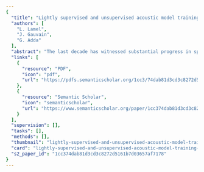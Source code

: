 ```yaml
---
{
  "title": "Lightly supervised and unsupervised acoustic model training",
  "authors": [
    "L. Lamel",
    "J. Gauvain",
    "G. Adda"
  ],
  "abstract": "The last decade has witnessed substantial progress in speech recognition technology, with today?s state-of-the-art systems being able to transcribe unrestricted broadcast news audio data with a word error of about 20%. However, acoustic model development for these recognizers relies on the availability of large amounts of manually transcribed training data. Obtaining such data is both time-consuming and expensive, requiring trained human annotators and substantial amounts of supervision. This paper describes some recent experiments using lightly supervised and unsupervised techniques for acoustic model training in order to reduce the system development cost. The approach uses a speech recognizer to transcribe unannotated broadcast news data from the Darpa TDT-2 corpus. The hypothesized transcription is optionally aligned with closed-captions or transcripts to create labels for the training data. Experiments providing supervision only via the language model training materials show that including texts which are contemporaneous with the audio data is not crucial for success of the approach, and that the acoustic models can be initialized with as little as 10 min of manually annotated data. These experiments demonstrate that light or no supervision can dramatically reduce the cost of building acoustic models.",
  "links": [
    {
      "resource": "PDF",
      "icon": "pdf",
      "url": "https://pdfs.semanticscholar.org/1cc3/74dab81d3cd3c8272d5161b7d03657af7178.pdf"
    },
    {
      "resource": "Semantic Scholar",
      "icon": "semanticscholar",
      "url": "https://www.semanticscholar.org/paper/1cc374dab81d3cd3c8272d5161b7d03657af7178"
    }
  ],
  "supervision": [],
  "tasks": [],
  "methods": [],
  "thumbnail": "lightly-supervised-and-unsupervised-acoustic-model-training-thumb.jpg",
  "card": "lightly-supervised-and-unsupervised-acoustic-model-training-card.jpg",
  "s2_paper_id": "1cc374dab81d3cd3c8272d5161b7d03657af7178"
}
---
```


